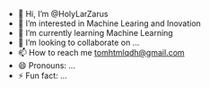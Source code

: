 - 👋 Hi, I’m @HolyLarZarus
- 👀 I’m interested in Machine Learing and Inovation
- 🌱 I’m currently learning Machine Learning
- 💞️ I’m looking to collaborate on ...
- 📫 How to reach me tomhtmlqdh@gmail.com
- 😄 Pronouns: ...
- ⚡ Fun fact: ...

<!---
HolyLarZarus/HolyLarZarus is a ✨ special ✨ repository because its `README.md` (this file) appears on your GitHub profile.
You can click the Preview link to take a look at your changes.
--->
